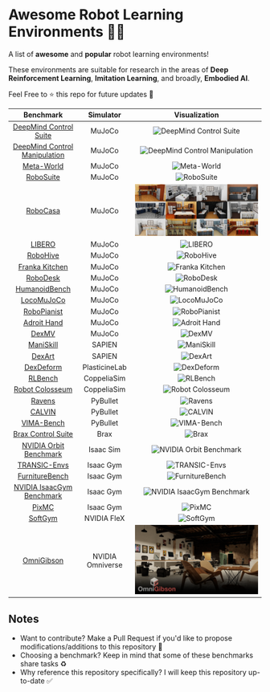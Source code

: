 # Awesome Robot Learning Environments 🤖🔥

A list of **awesome** and **popular** robot learning environments!

These environments are suitable for research in the areas of **Deep Reinforcement Learning**, **Imitation Learning**, and broadly, **Embodied AI**.

Feel Free to ⭐️ this repo for future updates 📲

|                                                    Benchmark                                                     |    Simulator     |                            Visualization                             |
| :--------------------------------------------------------------------------------------------------------------: | :--------------: | :------------------------------------------------------------------: |
|                     [DeepMind Control Suite](https://github.com/google-deepmind/dm_control)                      |      MuJoCo      |        ![DeepMind Control Suite](assets/dm_control-suite.png)        |
| [DeepMind Control Manipulation](https://github.com/google-deepmind/dm_control/tree/main/dm_control/manipulation) |      MuJoCo      | ![DeepMind Control Manipulation](assets/dm_control-manipulation.png) |
|                           [Meta-World](https://github.com/Farama-Foundation/Metaworld)                           |      MuJoCo      |                 ![Meta-World](assets/meta-world.gif)                 |
|                            [RoboSuite](https://github.com/ARISE-Initiative/robosuite)                            |      MuJoCo      |                  ![RoboSuite](assets/robosuite.png)                  |
|                                 [RoboCasa](https://github.com/robocasa/robocasa)                                 |      MuJoCo      |                  ![RoboCasa](assets/robocasa.jpeg)                   |
|                           [LIBERO](https://github.com/Lifelong-Robot-Learning/LIBERO)                            |      MuJoCo      |                     ![LIBERO](assets/libero.gif)                     |
|                                [RoboHive](https://github.com/vikashplus/robohive)                                |      MuJoCo      |                   ![RoboHive](assets/robohive.png)                   |
|                        [Franka Kitchen](https://robotics.farama.org/envs/franka_kitchen/)                        |      MuJoCo      |             ![Franka Kitchen](assets/franka-kitchen.gif)             |
|                             [RoboDesk](https://github.com/google-research/robodesk)                              |      MuJoCo      |                   ![RoboDesk](assets/robodesk.gif)                   |
|                        [HumanoidBench](https://github.com/carlosferrazza/humanoid-bench)                         |      MuJoCo      |             ![HumanoidBench](assets/humanoid-bench.jpeg)             |
|                              [LocoMuJoCo](https://github.com/robfiras/loco-mujoco)                               |      MuJoCo      |                 ![LocoMuJoCo](assets/locomujoco.gif)                 |
|                          [RoboPianist](https://github.com/google-research/robopianist)                           |      MuJoCo      |                ![RoboPianist](assets/robopianist.gif)                |
|                           [Adroit Hand](https://robotics.farama.org/envs/adroit_hand/)                           |      MuJoCo      |                  ![Adroit Hand](assets/adroit.jpeg)                  |
|                                   [DexMV](https://github.com/yzqin/dexmv-sim)                                    |      MuJoCo      |                      ![DexMV](assets/dexmv.png)                      |
|                                [ManiSkill](https://github.com/haosulab/ManiSkill)                                |      SAPIEN      |                 ![ManiSkill](assets/maniskill.webp)                  |
|                              [DexArt](https://github.com/Kami-code/dexart-release)                               |      SAPIEN      |                     ![DexArt](assets/dexart.png)                     |
|                                [DexDeform](https://github.com/sizhe-li/DexDeform)                                |  PlasticineLab   |                  ![DexDeform](assets/dexdeform.gif)                  |
|                                  [RLBench](https://github.com/stepjam/RLBench)                                   |   CoppeliaSim    |                    ![RLBench](assets/rlbench.png)                    |
|                      [Robot Colosseum](https://github.com/robot-colosseum/robot-colosseum)                       |   CoppeliaSim    |            ![Robot Colosseum](assets/robot-colosseum.gif)            |
|                               [Ravens](https://github.com/google-research/ravens)                                |     PyBullet     |                     ![Ravens](assets/ravens.png)                     |
|                                     [CALVIN](https://github.com/mees/calvin)                                     |     PyBullet     |                     ![CALVIN](assets/calvin.png)                     |
|                               [VIMA-Bench](https://github.com/vimalabs/VIMABench)                                |     PyBullet     |                 ![VIMA-Bench](assets/vimabench.gif)                  |
|                               [Brax Control Suite](https://github.com/google/brax)                               |       Brax       |                       ![Brax](assets/brax.gif)                       |
|                          [NVIDIA Orbit Benchmark](https://isaac-orbit.github.io/orbit/)                          |    Isaac Sim     |             ![NVIDIA Orbit Benchmark](assets/orbit.jpeg)             |
|                          [TRANSIC-Envs](https://github.com/transic-robot/transic-envs)                           |    Isaac Gym     |               ![TRANSIC-Envs](assets/transic-envs.png)               |
|                           [FurnitureBench](https://github.com/clvrai/furniture-bench)                            |    Isaac Gym     |            ![FurnitureBench](assets/furniture-bench.png)             |
|                  [NVIDIA IsaacGym Benchmark](https://github.com/NVIDIA-Omniverse/IsaacGymEnvs)                   |    Isaac Gym     |          ![NVIDIA IsaacGym Benchmark](assets/isaacgym.png)           |
|                                      [PixMC](https://github.com/ir413/mvp)                                       |    Isaac Gym     |                      ![PixMC](assets/pixmc.png)                      |
|                                 [SoftGym](https://github.com/Xingyu-Lin/softgym)                                 |   NVIDIA FleX    |                    ![SoftGym](assets/softgym.gif)                    |
|                              [OmniGibson](https://github.com/StanfordVL/OmniGibson)                              | NVIDIA Omniverse |                ![OmniGibson](assets/omni-gibson.png)                 |

## Notes

- Want to contribute? Make a Pull Request if you'd like to propose modifications/additions to this repository 🤗
- Choosing a benchmark? Keep in mind that some of these benchmarks share tasks ♻️
- Why reference this repository specifically? I will keep this repository up-to-date ✅
